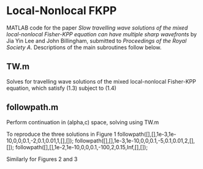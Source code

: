 # Local-Nonlocal FKPP
 
MATLAB code for the paper *Slow travelling wave solutions of the mixed local-nonlocal Fisher-KPP equation can have multiple sharp wavefronts* by Jia Yin Lee and John Billingham, submitted to *Proceedings of the Royal Society A*. Descriptions of the main subroutines follow below.

## TW.m
Solves for travelling wave solutions of the mixed local-nonlocal Fisher-KPP equation, which satisfy (1.3) subject to (1.4)

## followpath.m
Perform continuation in (alpha,c) space, solving using TW.m

To reproduce the three solutions in Figure 1
followpath([],[],1e-3,1e-10,0,0,0.1,-2,0.1,0.01,1,[],[]);
followpath([],[],1e-3,1e-10,0,0,0.1,-5,0.1,0.01,2,[],[]);
followpath([],[],1e-2,1e-10,0,0,0.1,-100,2,0.15,Inf,[],[]);

Similarly for Figures 2 and 3